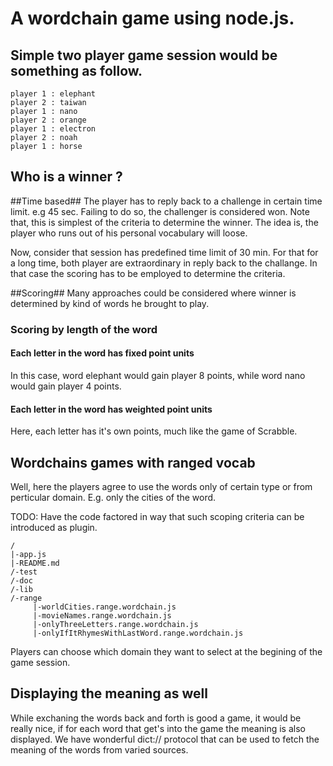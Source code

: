 A wordchain game using node.js.
==============================

Simple two player game session would be something as follow.
----------------------------------------------------------

	player 1 : elephant
	player 2 : taiwan
	player 1 : nano
	player 2 : orange 
	player 1 : electron
	player 2 : noah
	player 1 : horse

Who is a winner ?
-----------------

##Time based##
The player has to reply back to a challenge in certain time limit. e.g 45 sec. Failing to do so, the challenger is considered won.
Note that, this is simplest of the criteria to determine the winner. The idea is, the player who runs out of his personal vocabulary will loose.

Now, consider that session has predefined time limit of 30 min. For that for a long time, both player are extraordinary in reply back to the challange. In that case the scoring has to be employed to determine the criteria.

##Scoring##
Many approaches could be considered where winner is determined by kind of words he brought to play.
### Scoring by length of the word ###
#### Each letter in the word has fixed point units ####
In this case, word elephant would gain player 8 points, while word nano would gain player 4 points.	
#### Each letter in the word has weighted point units ####
Here, each letter has it's own points, much like the game of Scrabble.
	
Wordchains games with ranged vocab 
----------------------------------
Well, here the players agree to use the words only of certain type or from perticular domain. E.g. only the cities of the word.

TODO: Have the code factored in way that such scoping criteria can be introduced as plugin. 

	/
	|-app.js
	|-README.md
	/-test
	/-doc
	/-lib
	/-range
	     |-worldCities.range.wordchain.js
	     |-movieNames.range.wordchain.js
	     |-onlyThreeLetters.range.wordchain.js	
	     |-onlyIfItRhymesWithLastWord.range.wordchain.js	

Players can choose which domain they want to select at the begining of the game session.

Displaying the meaning as well
------------------------------

While exchaning the words back and forth is good a game, it would be really nice, if for each word that get's into the game the meaning is also displayed. We have wonderful dict:// protocol that can be used to fetch the meaning of the words from varied sources.









